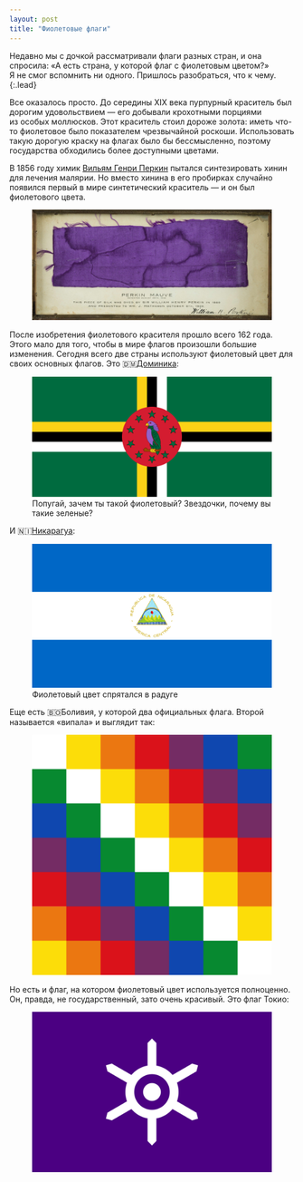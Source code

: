 ```yaml
---
layout: post
title: "Фиолетовые флаги"
---
```


Недавно мы с дочкой рассматривали флаги разных стран, и она спросила: «А есть страна, у которой флаг с фиолетовым цветом?» Я не смог вспомнить ни одного. Пришлось разобраться, что к чему.
{:.lead}

<!-- more -->

Все оказалось просто. До середины XIX века пурпурный краситель был дорогим удовольствием — его добывали крохотными порциями из особых моллюсков. Этот краситель стоил дороже золота: иметь что-то фиолетовое было показателем чрезвычайной роскоши. Использовать такую дорогую краску на флагах было бы бессмысленно, поэтому государства обходились более доступными цветами.

В 1856 году химик [Вильям Генри Перкин](https://en.wikipedia.org/wiki/William_Henry_Perkin) пытался синтезировать хинин для лечения малярии. Но вместо хинина в его пробирках случайно появился первый в мире синтетический краситель — и он был фиолетового цвета.

<figure class="figure--wide">
  <img src="/i/blog/purple-flags/perkin.jpg">
  <!-- <figcaption>Если бы не эта картинка, я не писал бы этот пост</figcaption> -->
</figure>

После изобретения фиолетового красителя прошло всего 162 года. Этого мало для того, чтобы в мире флагов произошли большие изменения. Сегодня всего две страны используют фиолетовый цвет для своих основных флагов. Это 🇩🇲[Доминика](https://ru.wikipedia.org/wiki/%D0%94%D0%BE%D0%BC%D0%B8%D0%BD%D0%B8%D0%BA%D0%B0):

<figure>
  <img src="/i/blog/purple-flags/dominica.png">
  <figcaption>Попугай, зачем ты такой фиолетовый? Звездочки, почему вы такие зеленые?</figcaption>
</figure>

И 🇳🇮[Никарагуа](https://ru.wikipedia.org/wiki/%D0%9D%D0%B8%D0%BA%D0%B0%D1%80%D0%B0%D0%B3%D1%83%D0%B0):

<figure>
  <img src="/i/blog/purple-flags/nicaragua.png">
  <figcaption>Фиолетовый цвет спрятался в радуге</figcaption>
</figure>

Еще есть 🇧🇴Боливия, у которой два официальных флага. Второй называется «випала» и выглядит так:

<figure>
  <img src="/i/blog/purple-flags/wiphala.png">
</figure>

Но есть и флаг, на котором фиолетовый цвет используется полноценно. Он, правда, не государственный, зато очень красивый. Это флаг Токио:

<figure>
  <img src="/i/blog/purple-flags/tokyo.png">
</figure>
